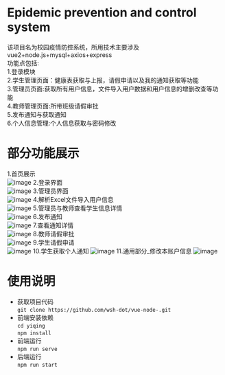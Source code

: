 # Epidemic prevention and control system
该项目名为校园疫情防控系统，所用技术主要涉及vue2+node.js+mysql+axios+express</br>
功能点包括:</br>
1.登录模块</br>
2.学生管理页面：健康表获取与上报，请假申请以及我的通知获取等功能</br>
3.管理员页面:获取所有用户信息，文件导入用户数据和用户信息的增删改查等功能</br>
4.教师管理页面:所带班级请假审批</br>
5.发布通知与获取通知</br>
6.个人信息管理:个人信息获取与密码修改</br>
# 部分功能展示
1.首页展示</br>
![image](https://user-images.githubusercontent.com/82521510/231784986-cb911153-4196-48ed-9be8-9534ca3c488c.png)
2.登录界面</br>
![image](https://user-images.githubusercontent.com/82521510/231785781-2f66a923-d60c-46fd-857a-49657db7abe7.png)
3.管理员界面</br>
![image](https://user-images.githubusercontent.com/82521510/231785913-418abd7a-c39d-433a-80b2-1bac259227dc.png)
4.解析Excel文件导入用户信息</br>
![image](https://user-images.githubusercontent.com/82521510/231786029-50d88080-c424-455b-abb7-1049069cf19f.png)
5.管理员与教师查看学生信息详情</br>
![image](https://user-images.githubusercontent.com/82521510/231786135-869b4db4-92d1-418d-ba06-415e865215a8.png)
6.发布通知</br>
![image](https://user-images.githubusercontent.com/82521510/231786261-d56e6051-62d7-4ef3-af28-00ebcc0dc2da.png)
7.查看通知详情</br>
![image](https://user-images.githubusercontent.com/82521510/231786387-aaf557da-e2c1-4ff6-9249-81d7c8d9f9c9.png)
8.教师请假审批</br>
![image](https://user-images.githubusercontent.com/82521510/231786483-b1ff96ad-fe69-4f18-8a32-51c26d7a53ec.png)
9.学生请假申请</br>
![image](https://user-images.githubusercontent.com/82521510/231786566-cd1259da-fc8c-4b0a-b744-d27cba71064a.png)
10.学生获取个人通知
![image](https://user-images.githubusercontent.com/82521510/231786638-46bf5ebb-7e42-47cd-b29f-598b58d00ba9.png)
11.通用部分_修改本账户信息
![image](https://user-images.githubusercontent.com/82521510/231786736-5312d8b9-6f77-4cb8-8361-d8870acb2fee.png)
# 使用说明
* 获取项目代码<br>
`git clone https://github.com/wsh-dot/vue-node-.git`
* 前端安装依赖<br>
`cd yiqing`<br>
`npm install`
* 前端运行<br>
`npm run serve`
* 后端运行<br>
`npm run start`


